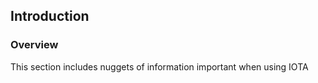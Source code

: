 ## Introduction

### Overview

This section includes nuggets of information important when using IOTA

